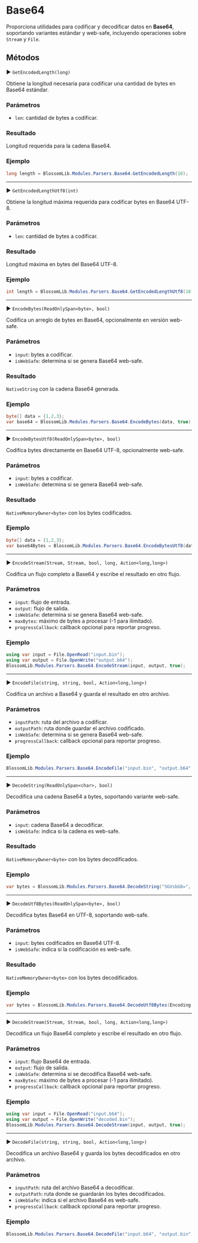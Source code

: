 # Base64

Proporciona utilidades para codificar y decodificar datos en **Base64**, soportando variantes estándar y web-safe, incluyendo operaciones sobre `Stream` y `File`.

## Métodos

▶ `GetEncodedLength(long)`

Obtiene la longitud necesaria para codificar una cantidad de bytes en Base64 estándar.

### Parámetros

* `len`: cantidad de bytes a codificar.

### Resultado

Longitud requerida para la cadena Base64.

### Ejemplo

```csharp
long length = BlossomLib.Modules.Parsers.Base64.GetEncodedLength(10);
```

---

▶ `GetEncodedLengthUtf8(int)`

Obtiene la longitud máxima requerida para codificar bytes en Base64 UTF-8.

### Parámetros

* `len`: cantidad de bytes a codificar.

### Resultado

Longitud máxima en bytes del Base64 UTF-8.

### Ejemplo

```csharp
int length = BlossomLib.Modules.Parsers.Base64.GetEncodedLengthUtf8(10);
```

---

▶ `EncodeBytes(ReadOnlySpan<byte>, bool)`

Codifica un arreglo de bytes en Base64, opcionalmente en versión web-safe.

### Parámetros

* `input`: bytes a codificar.
* `isWebSafe`: determina si se genera Base64 web-safe.

### Resultado

`NativeString` con la cadena Base64 generada.

### Ejemplo

```csharp
byte[] data = {1,2,3};
var base64 = BlossomLib.Modules.Parsers.Base64.EncodeBytes(data, true);
```

---

▶ `EncodeBytesUtf8(ReadOnlySpan<byte>, bool)`

Codifica bytes directamente en Base64 UTF-8, opcionalmente web-safe.

### Parámetros

* `input`: bytes a codificar.
* `isWebSafe`: determina si se genera Base64 web-safe.

### Resultado

`NativeMemoryOwner<byte>` con los bytes codificados.

### Ejemplo

```csharp
byte[] data = {1,2,3};
var base64Bytes = BlossomLib.Modules.Parsers.Base64.EncodeBytesUtf8(data, true);
```

---

▶ `EncodeStream(Stream, Stream, bool, long, Action<long,long>)`

Codifica un flujo completo a Base64 y escribe el resultado en otro flujo.

### Parámetros

* `input`: flujo de entrada.
* `output`: flujo de salida.
* `isWebSafe`: determina si se genera Base64 web-safe.
* `maxBytes`: máximo de bytes a procesar (-1 para ilimitado).
* `progressCallback`: callback opcional para reportar progreso.

### Ejemplo

```csharp
using var input = File.OpenRead("input.bin");
using var output = File.OpenWrite("output.b64");
BlossomLib.Modules.Parsers.Base64.EncodeStream(input, output, true);
```

---

▶ `EncodeFile(string, string, bool, Action<long,long>)`

Codifica un archivo a Base64 y guarda el resultado en otro archivo.

### Parámetros

* `inputPath`: ruta del archivo a codificar.
* `outputPath`: ruta donde guardar el archivo codificado.
* `isWebSafe`: determina si se genera Base64 web-safe.
* `progressCallback`: callback opcional para reportar progreso.

### Ejemplo

```csharp
BlossomLib.Modules.Parsers.Base64.EncodeFile("input.bin", "output.b64", true);
```

---

▶ `DecodeString(ReadOnlySpan<char>, bool)`

Decodifica una cadena Base64 a bytes, soportando variante web-safe.

### Parámetros

* `input`: cadena Base64 a decodificar.
* `isWebSafe`: indica si la cadena es web-safe.

### Resultado

`NativeMemoryOwner<byte>` con los bytes decodificados.

### Ejemplo

```csharp
var bytes = BlossomLib.Modules.Parsers.Base64.DecodeString("SGVsbG8=", false);
```

---

▶ `DecodeUtf8Bytes(ReadOnlySpan<byte>, bool)`

Decodifica bytes Base64 en UTF-8, soportando web-safe.

### Parámetros

* `input`: bytes codificados en Base64 UTF-8.
* `isWebSafe`: indica si la codificación es web-safe.

### Resultado

`NativeMemoryOwner<byte>` con los bytes decodificados.

### Ejemplo

```csharp
var bytes = BlossomLib.Modules.Parsers.Base64.DecodeUtf8Bytes(Encoding.UTF8.GetBytes("SGVsbG8="), false);
```

---

▶ `DecodeStream(Stream, Stream, bool, long, Action<long,long>)`

Decodifica un flujo Base64 completo y escribe el resultado en otro flujo.

### Parámetros

* `input`: flujo Base64 de entrada.
* `output`: flujo de salida.
* `isWebSafe`: determina si se decodifica Base64 web-safe.
* `maxBytes`: máximo de bytes a procesar (-1 para ilimitado).
* `progressCallback`: callback opcional para reportar progreso.

### Ejemplo

```csharp
using var input = File.OpenRead("input.b64");
using var output = File.OpenWrite("decoded.bin");
BlossomLib.Modules.Parsers.Base64.DecodeStream(input, output, true);
```

---

▶ `DecodeFile(string, string, bool, Action<long,long>)`

Decodifica un archivo Base64 y guarda los bytes decodificados en otro archivo.

### Parámetros

* `inputPath`: ruta del archivo Base64 a decodificar.
* `outputPath`: ruta donde se guardarán los bytes decodificados.
* `isWebSafe`: indica si el archivo Base64 es web-safe.
* `progressCallback`: callback opcional para reportar progreso.

### Ejemplo

```csharp
BlossomLib.Modules.Parsers.Base64.DecodeFile("input.b64", "output.bin", true);
```
